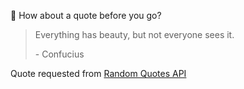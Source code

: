 📣 How about a quote before you go?

> Everything has beauty, but not everyone sees it.
>
> <p>- Confucius</p>

Quote requested from [Random Quotes API](https://github.com/lukePeavey/quotable)
